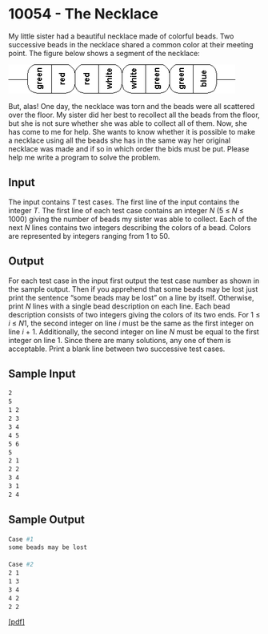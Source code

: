 # 10054 - The Necklace

My little sister had a beautiful necklace made of colorful beads. Two successive beads in the necklace
shared a common color at their meeting point. The figure below shows a segment of the necklace:

![Necklace diagram](docs/necklace.png)

But, alas! One day, the necklace was torn and the beads were all scattered over the floor. My sister
did her best to recollect all the beads from the floor, but she is not sure whether she was able to collect
all of them. Now, she has come to me for help. She wants to know whether it is possible to make a
necklace using all the beads she has in the same way her original necklace was made and if so in which
order the bids must be put.
Please help me write a program to solve the problem.


## Input

The input contains *T* test cases. The first line of the input contains the integer *T*.
The first line of each test case contains an integer *N* (5 ≤ *N* ≤ 1000) giving the number of beads
my sister was able to collect. Each of the next *N* lines contains two integers describing the colors of a
bead. Colors are represented by integers ranging from 1 to 50.


## Output

For each test case in the input first output the test case number as shown in the sample output. Then
if you apprehend that some beads may be lost just print the sentence “some beads may be lost”
on a line by itself. Otherwise, print *N* lines with a single bead description on each line. Each bead
description consists of two integers giving the colors of its two ends. For 1 ≤ *i* ≤ *N*1, the second integer
on line *i* must be the same as the first integer on line *i* + 1. Additionally, the second integer on line
*N* must be equal to the first integer on line 1. Since there are many solutions, any one of them is
acceptable.
Print a blank line between two successive test cases.


## Sample Input

```bash
2
5
1 2
2 3
3 4
4 5
5 6
5
2 1
2 2
3 4
3 1
2 4
```


## Sample Output

```bash
Case #1
some beads may be lost

Case #2
2 1
1 3
3 4
4 2
2 2
```

[\[pdf\]](https://uva.onlinejudge.org/external/100/10054.pdf)

